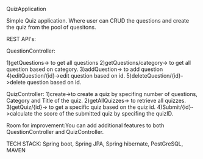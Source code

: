 QuizApplication

Simple Quiz application. Where user can CRUD the questions and create the quiz from the pool of quesitons.

REST API's:

QuestionController:

1)getQuestions-> to get all questions
2)getQuestions/category-> to get all question based on category.
3)addQuestion-> to add question
4)editQuestion/{id}->edit question based on id.
5)deleteQuestion/{id}->delete question based on id.

QuizController:
1)create->to create a quiz by specifing number of questions, Category and Title of the quiz.
2)getAllQuizzes-> to retrieve all quizzes.
3)getQuiz/{id}-> to get a specific quiz based on the quiz id.
4)Submit/{id}->calculate the score of the submitted quiz by specifing the quizID.

Room for improvement:You can add additional features to both QuestionController and QuizController.

TECH STACK:
Spring boot,
Spring JPA,
Spring hibernate,
PostGreSQL,
MAVEN
